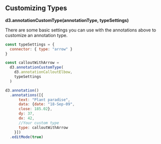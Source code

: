 ## Customizing Types

**d3.annotationCustomType(annotationType, typeSettings)**

There are some basic settings you can use with the annotations above to customize an annotation type.


```js
const typeSettings = {
  connector: { type: "arrow" }
}

const calloutWithArrow =
  d3.annotationCustomType(
    d3.annotationCalloutElbow,
    typeSettings
  )

d3.annotation()
  .annotations([{
      text: "Plant paradise",
      data: {date: "18-Sep-09",
      close: 185.02},
      dy: 37,
      dx: 42,
      //Your custom type
      type: calloutWithArrow
    }])
  .editMode(true)
```
